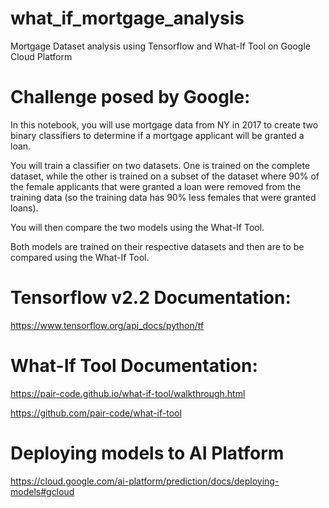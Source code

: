 # what_if_mortgage_analysis
Mortgage Dataset analysis using Tensorflow and What-If Tool on Google Cloud Platform

# Challenge posed by Google:

In this notebook, you will use mortgage data from NY in 2017 to create two binary classifiers to determine if a mortgage applicant will be granted a loan.

You will train a classifier on two datasets. One is trained on the complete dataset, while the other is trained on a subset of the dataset where 90% of the female applicants that were granted a loan were removed from the training data (so the training data has 90% less females that were granted loans).

You will then compare the two models using the What-If Tool.

Both models are trained on their respective datasets and then are to be compared using the What-If Tool.

# Tensorflow v2.2 Documentation:

https://www.tensorflow.org/api_docs/python/tf

# What-If Tool Documentation:

https://pair-code.github.io/what-if-tool/walkthrough.html

https://github.com/pair-code/what-if-tool

# Deploying models to AI Platform

https://cloud.google.com/ai-platform/prediction/docs/deploying-models#gcloud
